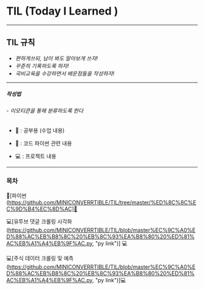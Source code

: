 # TIL (Today I Learned )

<hr/>

## TIL 규칙 

- *편하게쓰되, 남이 봐도 알아보게 쓰자!* 
- *꾸준히 기록하도록 하자!* 
- *국비교육을 수강하면서 배운점들을 작성하자!* 

<hr/>

#####  작성법

###### -  이모티콘을 통해 분류하도록 한다

- 📒 : 공부용 (수업 내용)

- 📑 : 코드 파이썬 관련 내용 

- 💻 : 프로젝트 내용 

<hr/>

### 목차

📑[파이썬(https://github.com/MINICONVERRTIBLE/TIL/tree/master/%ED%8C%8C%EC%9D%B4%EC%8D%AC]📑


💻[유투브 댓글 크롤링 시각화(https://github.com/MINICONVERRTIBLE/TIL/blob/master%EC%9C%A0%ED%88%AC%EB%B8%8C%20%EB%8C%93%EA%B8%80%20%ED%81%AC%EB%A1%A4%EB%9F%AC.py, "py link")] 💻

💻[주식 데이터 크롤링 및 예측(https://github.com/MINICONVERRTIBLE/TIL/blob/master%EC%9C%A0%ED%88%AC%EB%B8%8C%20%EB%8C%93%EA%B8%80%20%ED%81%AC%EB%A1%A4%EB%9F%AC.py, "py link")]💻
